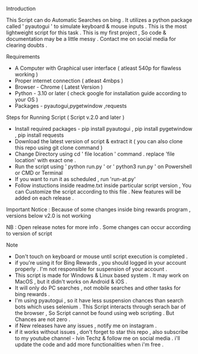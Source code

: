 Introduction

This Script can do Automatic Searches on bing . It utilizes a python package called ' pyautogui ' to simulate keyboard & mouse inputs .
This is the most lightweight script for this task . This is my first project , So code & documentation may be a little messy . 
Contact me on social media for clearing doubts .

Requirements
* A Computer with Graphical user interface ( atleast 540p for flawless working )
* Proper internet connection ( atleast 4mbps )
* Browser - Chrome ( Latest Version )
* Python - 3.10 or later ( check google for installation guide according to your OS )
* Packages - pyautogui,pygetwindow ,requests

Steps for Running Script ( Script v.2.0 and later )
* Install required packages - pip install pyautogui , pip install pygetwindow , pip install requests
* Download the latest version of script & extract it ( you can also clone this repo using git clone command )
* Change Directory using  cd ' file location ' command . replace 'file location' with exact one .
* Run the script using  ' python run.py '  or  ' python3 run.py ' on Powershell or CMD or Terminal
* If you want to run it as scheduled , run 'run-at.py' 
* Follow instuctions inside readme.txt inside particular script version , You can Customize the script according to this file . New features will be added on each release .

Important Notice : Because of some changes inside bing rewards program , versions below v2.0 is not working

NB : Open release notes for more info . Some changes can occur according to version of script

Note
* Don't touch on keyboard or mouse until script execution is completed .
* if you're using it for Bing Rewards , you should logged in your account properly . I'm not responsible for suspension of your account .
* This script is made for Windows & Linux based system . It may work on MacOS , but it didn't works on Android & iOS .
* It will only do PC searches , not mobile searches and other tasks for bing rewards . 
* I'm using pyautogui , so it have less suspension chances than search bots which uses selenium . This Script interacts through serach bar of the browser ,
 So Script cannot be found using web scripting . But Chances are not zero . 
* if New releases have any issues , notify me on instagram .
* if it works without issues , don't forget to star this repo , also subscribe to my youtube channel - Ivin Techz & follow me on social media .
  i'll update the code and add more functionalities when i'm free .
